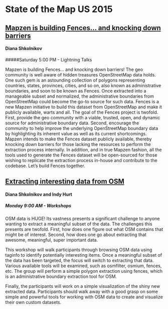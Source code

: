 # State of the Map US 2015

## [Mapzen is building Fences… and knocking down barriers](https://github.com/mapzen/presentations/blob/master/06-2015-SOTMUS/BuildingFences.pdf)
#### Diana Shkolnikov
#####Saturday 5:00 PM - Lightning Talks

Mapzen is building Fences… and knocking down barriers! The geo community is well aware of hidden treasures OpenStreetMap data holds. 
One such gem is an astounding collection of polygons representing countries, states, provinces, cities, and so on, also known as 
administrative boundaries, and soon to be known as Fences. Once extracted into a manageable subset and normalized, 
the administrative boundaries from OpenStreetMap could become the go-to source for such data. Fences is a new Mapzen initiative 
to build this dataset from OpenStreetMap and make it publicly available, warts and all. The goal of the Fences project is twofold. 
First, provide the geo community with a viable, trusted, open, and dynamic source for administrative boundary data. 
Second, encourage the community to help improve the underlying OpenStreetMap boundary data by highlighting its inherent value 
as well as its current shortcomings. Mapzen intends to make the Fences dataset publicly available, thereby knocking down 
barriers for those lacking the resources to perform the extraction process internally. In addition, and in true Mapzen fashion, 
all the tools used to generate the Fences dataset will be open-sourced for those wishing to replicate the extraction process 
in-house and contribute to the codebase. Let’s build Fences together.

## [Extracting interesting data from OSM](https://github.com/mapzen/presentations/blob/master/06-2015-SOTMUS/ExtractingInterestingThingsWorkshop-Indy-Diana.pdf)
#### Diana Shkolnikov and Indy Hurt
##### Monday 9:00 AM - Workshops

OSM data is HUGE! Its vastness presents a significant challenge to anyone wanting to extract a meaningful subset of the data. The challenges this presents are twofold. First, how does one figure out what OSM contains that might be of interest. Second, how does one go about extracting that awesome, meaningful, super important data.

This workshop will walk participants through browsing OSM data using taginfo to identify potentially interesting items. Once a meaningful subset of the data has been targeted, the focus will switch to extracting that data. Various available tools will be examined, such as osmfilter, osmium, fences, etc. The group will perform a simple polygon extraction using fences, which is an administrative boundary extraction tool for OSM.

Finally, the participants will work on a simple visualization of the shiny new extracted data. Participants should walk away with a good grasp on some simple and powerful tools for working with OSM data to create and visualize their own custom datasets.
